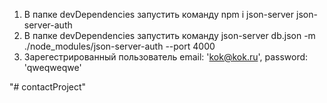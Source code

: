 1) В папке devDependencies запустить команду
	npm i json-server json-server-auth
2) В папке devDependencies запустить команду 
	json-server db.json -m ./node_modules/json-server-auth --port 4000
3) Зарегестрированный пользователь
	email: 'kok@kok.ru',
	password: 'qweqweqwe'
 
 "# contactProject" 
